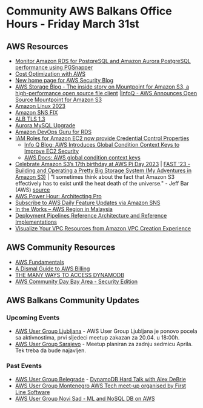 # Community AWS Balkans Office Hours - Friday March 31st

## AWS Resources
- [Monitor Amazon RDS for PostgreSQL and Amazon Aurora PostgreSQL performance using PGSnapper](https://aws.amazon.com/blogs/database/monitor-amazon-rds-for-postgresql-and-amazon-aurora-postgresql-performance-using-pgsnapper/)
- [Cost Optimization with AWS](https://aws.amazon.com/aws-cost-management/cost-optimization/)
- [New home page for AWS Security Blog](https://aws.amazon.com/security/blogs/?awsf.blog-post-types-filter=*all&awsf.blog-learning-levels-filter=*all&awsf.blog-categories-filter=*all)
- [AWS Storage Blog - The inside story on Mountpoint for Amazon S3, a high-performance open source file client](https://aws.amazon.com/blogs/storage/the-inside-story-on-mountpoint-for-amazon-s3-a-high-performance-open-source-file-client/) |[InfoQ - AWS Announces Open Source Mountpoint for Amazon S3](https://www.infoq.com/news/2023/03/mountpoint-amazon-s3/)  
- [Amazon Linux 2023](https://aws.amazon.com/about-aws/whats-new/2023/03/amazon-linux-2023/)
- [Amazon SNS FIX](https://aws.amazon.com/about-aws/whats-new/2023/03/amazon-sns-content-type-request-headers-http-s-notifications/)
- [ALB TLS 1.3](https://aws.amazon.com/about-aws/whats-new/2023/03/application-load-balancer-tls-1-3/)
- [Aurora MySQL Upgrade](https://aws.amazon.com/about-aws/whats-new/2023/03/amazon-aurora-mysql-3-03-compatible-mysql-8-0-26-available/)
- [Amazon DevOps Guru for RDS](https://aws.amazon.com/devops-guru/features/devops-guru-for-rds/)  
- [IAM Roles for Amazon EC2 now provide Credential Control Properties](https://aws.amazon.com/about-aws/whats-new/2023/03/iam-roles-amazon-ec2-credential-control-properties/) 
    - [Info Q Blog: AWS Introduces Global Condition Context Keys to Improve EC2 Security](https://www.infoq.com/news/2023/03/aws-ec2-condition-context-keys/)
    - [AWS Docs: AWS global condition context keys](https://docs.aws.amazon.com/IAM/latest/UserGuide/reference_policies_condition-keys.html)
- [Celebrate Amazon S3’s 17th birthday at AWS Pi Day 2023](https://aws.amazon.com/blogs/aws/celebrate-amazon-s3s-17th-birthday-at-aws-pi-day-2023/) | [FAST '23 - Building and Operating a Pretty Big Storage System (My Adventures in Amazon S3)](https://youtu.be/sc3J4McebHE) | "I sometimes think about the fact that Amazon S3 effectively has to exist until the heat death of the universe." - Jeff Bar (AWS) [source](https://www.lastweekinaws.com/blog/s3-as-an-eternal-service/)  
- [AWS Power Hour: Architecting Pro](https://pages.awscloud.com/GLOBAL-other-T2-AWS-Power-Hour-Architecting-Pro-2023-reg.html?trk=cafed880-464a-4751-9192-0d1745dac231&sc_channel=el&s=09)
- [Subscribe to AWS Daily Feature Updates via Amazon SNS](https://aws.amazon.com/blogs/aws/subscribe-to-aws-daily-feature-updates-via-amazon-sns/)  
- [In the Works – AWS Region in Malaysia](https://aws.amazon.com/blogs/aws/in-the-works-aws-region-in-malaysia/)
- [Deployment Pipelines Reference Architecture and Reference Implementations](https://pipelines.devops.aws.dev/)
- [Visualize Your VPC Resources from Amazon VPC Creation Experience](https://aws.amazon.com/blogs/aws/new-visualize-your-vpc-resources-from-amazon-vpc-creation-experience/)  
## AWS Community Resources
- [AWS Fundamentals](https://awsfundamentals.com/)
- [A Dismal Guide to AWS Billing](https://carlos.bueno.org/2023/03/aws-dismal-guide.html?ck_subscriber_id=512840929)  
- [THE MANY WAYS TO ACCESS DYNAMODB](https://blog.symops.com/2023/03/10/access-dynamodb/) 
- [AWS Community Day Bay Area - Security Edition](https://youtube.com/playlist?list=PLbQEBX5XUDb-zy3W_C9JVI_teDgEPKL2X)
## AWS Balkans Community Updates
### Upcoming Events 
- [AWS User Group Ljubljana](https://www.meetup.com/aws-user-group-ljubljana/) - AWS User Group Ljubljana je ponovo pocela sa aktivnostima, prvi sljedeci meetup zakazan za 20.04. u 18:00h.
- [AWS User Group Sarajevo](https://www.meetup.com/aws-user-group-sarajevo/events/291328772/) - Meetup planiran za zadnju sedmicu Aprila. Tek treba da bude najavljen. 
### Past Events
- [AWS User Group Belegrade](https://www.meetup.com/awsugbelgrade/) - [DynamoDB Hard Talk with Alex DeBrie](https://www.youtube.com/live/Z5OThKzYdtY?feature=share)
- [AWS User Group Montenegro AWS Tech meet-up organised by First Line Software](https://www.meetup.com/aws-ug-montenegro/events/291817031/)  
- [AWS User Group Novi Sad - ML and NoSQL DB on AWS](https://www.meetup.com/awsnovisad/events/291904534/)
